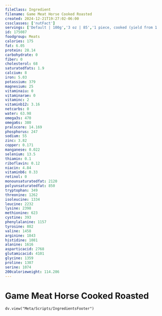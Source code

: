 ```yaml
---
fileClass: Ingredient
filename: Game Meat Horse Cooked Roasted
created: 2024-12-21T19:27:02-06:00
cssclasses: ['nutFact']
servings: ['Default | 100g','3 oz | 85','1 piece, cooked (yield from 1 lb raw meat, boneless) | 340']
id: 175087
foodgroup: Meats
calories: 175
fat: 6.05
protein: 28.14
carbohydrate: 0
fiber: 0
cholesterol: 68
saturatedfats: 1.9
calcium: 8
iron: 5.03
potassium: 379
magnesium: 25
vitaminaiu: 0
vitaminarae: 0
vitaminc: 2
vitaminb12: 3.16
netcarbs: 0
water: 63.98
omega3s: 470
omega6s: 380
pralscore: 14.169
phosphorus: 247
sodium: 55
zinc: 3.82
copper: 0.171
manganese: 0.022
selenium: 13.5
thiamin: 0.1
riboflavin: 0.12
niacin: 4.84
vitaminb6: 0.33
retinol: 0
monounsaturatedfat: 2120
polyunsaturatedfat: 850
tryptophan: 349
threonine: 1262
isoleucine: 1334
leucine: 2232
lysine: 2398
methionine: 623
cystine: 393
phenylalanine: 1157
tyrosine: 882
valine: 1458
arginine: 1843
histidine: 1081
alanine: 1616
asparticacid: 2768
glutamicacid: 4101
glycine: 1359
proline: 1307
serine: 1074
200calorieweight: 114.286
---
```


# Game Meat Horse Cooked Roasted

```dataviewjs
dv.view("Meta/Scripts/IngredientsFooter")
```